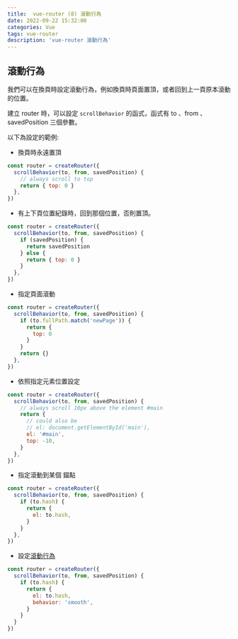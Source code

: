 ```yaml
---
title:  vue-router (8) 滾動行為
date: 2022-09-22 15:32:00
categories: Vue
tags: vue-router
description: 'vue-router 滾動行為'
---
```


## 滾動行為 

我們可以在換頁時設定滾動行為，例如換頁時頁面置頂，或者回到上一頁原本滾動的位置。

建立 router 時，可以設定 `scrollBehavior` 的函式，函式有 to 、from 、savedPosition 三個參數。

以下為設定的範例:

- 換頁時永遠置頂

``` js
const router = createRouter({
  scrollBehavior(to, from, savedPosition) {
    // always scroll to top
    return { top: 0 }
  },
})
```

- 有上下頁位置紀錄時，回到那個位置，否則置頂。

``` js
const router = createRouter({
  scrollBehavior(to, from, savedPosition) {
    if (savedPosition) {
      return savedPosition
    } else {
      return { top: 0 }
    }
  },
})
```

- 指定頁面滾動

``` js
const router = createRouter({
  scrollBehavior(to, from, savedPosition) {
    if (to.fullPath.match('newPage')) {
      return {
        top: 0
      }
    }
    return {}
  },
})
```

- 依照指定元素位置設定

``` js
const router = createRouter({
  scrollBehavior(to, from, savedPosition) {
    // always scroll 10px above the element #main
    return {
      // could also be
      // el: document.getElementById('main'),
      el: '#main',
      top: -10,
    }
  },
})
```

- 指定滾動到某個 錨點

``` js
const router = createRouter({
  scrollBehavior(to, from, savedPosition) {
    if (to.hash) {
      return {
        el: to.hash,
      }
    }
  },
})
```

- 設定[滾動行為](https://developer.mozilla.org/en-US/docs/Web/API/Window/scroll)

``` js
const router = createRouter({
  scrollBehavior(to, from, savedPosition) {
    if (to.hash) {
      return {
        el: to.hash,
        behavior: 'smooth',
      }
    }
  }
})
```





